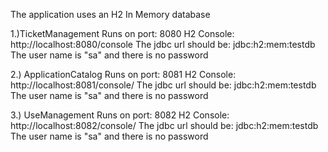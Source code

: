 The application uses an H2 In Memory database

1.)TicketManagement
Runs on port: 8080
H2 Console: http://localhost:8080/console
The jdbc url should be: jdbc:h2:mem:testdb
The user name is "sa" and there is no password

2.) ApplicationCatalog
Runs on port: 8081
H2 Console: http://localhost:8081/console/
The jdbc url should be: jdbc:h2:mem:testdb
The user name is "sa" and there is no password

3.) UseManagement
Runs on port: 8082
H2 Console: http://localhost:8082/console/
The jdbc url should be: jdbc:h2:mem:testdb
The user name is "sa" and there is no password

